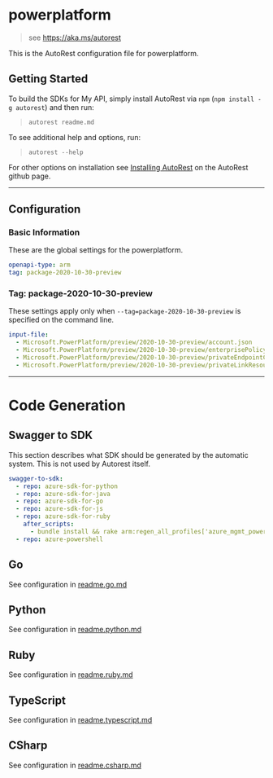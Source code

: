 # powerplatform

> see https://aka.ms/autorest

This is the AutoRest configuration file for powerplatform.

## Getting Started

To build the SDKs for My API, simply install AutoRest via `npm` (`npm install -g autorest`) and then run:

> `autorest readme.md`

To see additional help and options, run:

> `autorest --help`

For other options on installation see [Installing AutoRest](https://aka.ms/autorest/install) on the AutoRest github page.

---

## Configuration

### Basic Information

These are the global settings for the powerplatform.

```yaml
openapi-type: arm
tag: package-2020-10-30-preview
```

### Tag: package-2020-10-30-preview

These settings apply only when `--tag=package-2020-10-30-preview` is specified on the command line.

```yaml $(tag) == 'package-2020-10-30-preview'
input-file:
  - Microsoft.PowerPlatform/preview/2020-10-30-preview/account.json
  - Microsoft.PowerPlatform/preview/2020-10-30-preview/enterprisePolicy.json
  - Microsoft.PowerPlatform/preview/2020-10-30-preview/privateEndpointConnection.json
  - Microsoft.PowerPlatform/preview/2020-10-30-preview/privateLinkResources.json
```

---

# Code Generation

## Swagger to SDK

This section describes what SDK should be generated by the automatic system.
This is not used by Autorest itself.

```yaml $(swagger-to-sdk)
swagger-to-sdk:
  - repo: azure-sdk-for-python
  - repo: azure-sdk-for-java
  - repo: azure-sdk-for-go
  - repo: azure-sdk-for-js
  - repo: azure-sdk-for-ruby
    after_scripts:
      - bundle install && rake arm:regen_all_profiles['azure_mgmt_powerplatform']
  - repo: azure-powershell
```

## Go

See configuration in [readme.go.md](./readme.go.md)

## Python

See configuration in [readme.python.md](./readme.python.md)

## Ruby

See configuration in [readme.ruby.md](./readme.ruby.md)

## TypeScript

See configuration in [readme.typescript.md](./readme.typescript.md)

## CSharp

See configuration in [readme.csharp.md](./readme.csharp.md)
